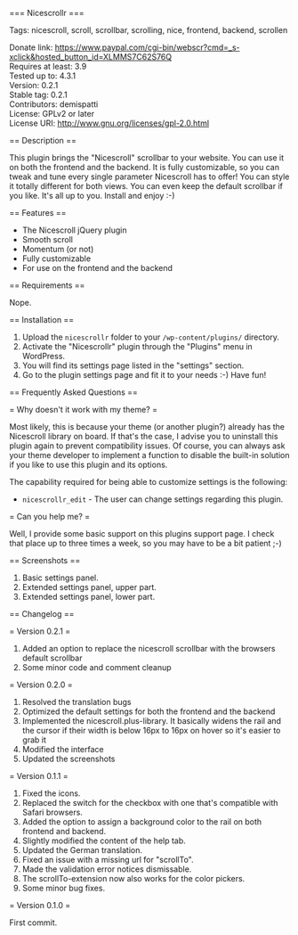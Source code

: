 === Nicescrollr ===

Tags: nicescroll, scroll, scrollbar, scrolling, nice, frontend, backend, scrollen  

Donate link: https://www.paypal.com/cgi-bin/webscr?cmd=_s-xclick&hosted_button_id=XLMMS7C62S76Q  
Requires at least: 3.9  
Tested up to: 4.3.1  
Version: 0.2.1  
Stable tag: 0.2.1  
Contributors: demispatti  
License: GPLv2 or later  
License URI: http://www.gnu.org/licenses/gpl-2.0.html

== Description ==

This plugin brings the "Nicescroll" scrollbar to your website. You can use it on both the frontend and the backend. It is fully customizable, so you can tweak and tune every single parameter Nicescroll has to offer! You can style it totally different for both views. You can even keep the default scrollbar if you like. It's all up to you. Install and enjoy :-)

== Features ==

+ The Nicescroll jQuery plugin
+ Smooth scroll
+ Momentum (or not)
+ Fully customizable
+ For use on the frontend and the backend

== Requirements ==

Nope.

== Installation ==

1. Upload the `nicescrollr` folder to your `/wp-content/plugins/` directory.
2. Activate the "Nicescrollr" plugin through the "Plugins" menu in WordPress.
3. You will find its settings page listed in the "settings" section.
3. Go to the plugin settings page and fit it to your needs :-) Have fun!

== Frequently Asked Questions ==

= Why doesn't it work with my theme? =

Most likely, this is because your theme (or another plugin?) already has the Nicescroll library on board. If that's the case, I advise you to uninstall this plugin again to prevent compatibility issues. Of course, you can always ask your theme developer to implement a function to disable the built-in solution if you like to use this plugin and its options.

The capability required for being able to customize settings is the following:

* `nicescrollr_edit` - The user can change settings regarding this plugin.

= Can you help me? =

Well, I provide some basic support on this plugins support page. I check that place up to three times a week, so you may have to be a bit patient ;-)

== Screenshots ==

1. Basic settings panel.
2. Extended settings panel, upper part.
3. Extended settings panel, lower part.

== Changelog ==

= Version 0.2.1 =

1. Added an option to replace the nicescroll scrollbar with the browsers default scrollbar
2. Some minor code and comment cleanup

= Version 0.2.0 =

1. Resolved the translation bugs
2. Optimized the default settings for both the frontend and the backend
3. Implemented the nicescroll.plus-library.
   It basically widens the rail and the cursor if their width is below 16px to 16px on hover so it's easier to grab it
4. Modified the interface
5. Updated the screenshots

= Version 0.1.1 =

1. Fixed the icons.
2. Replaced the switch for the checkbox with one that's compatible with Safari browsers.
3. Added the option to assign a background color to the rail on both frontend and backend.
4. Slightly modified the content of the help tab.
5. Updated the German translation.
6. Fixed an issue with a missing url for "scrollTo".
7. Made the validation error notices dismissable.
8. The scrollTo-extension now also works for the color pickers.
8. Some minor bug fixes.

= Version 0.1.0 =

First commit.
